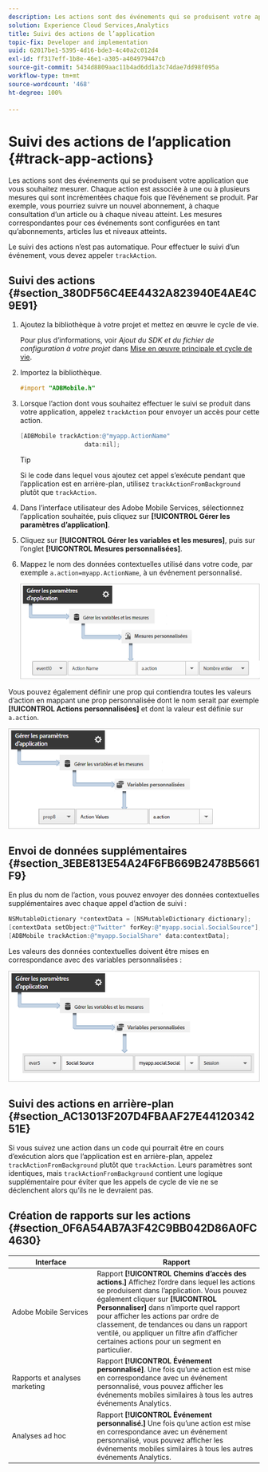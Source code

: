 ```yaml
---
description: Les actions sont des événements qui se produisent votre application que vous souhaitez mesurer. Chaque action est associée à une ou à plusieurs mesures qui sont incrémentées chaque fois que l’événement se produit. Par exemple, vous pourriez suivre un nouvel abonnement, à chaque consultation d’un article ou à chaque niveau atteint. Les mesures correspondantes pour ces événements sont configurées en tant qu’abonnements, articles lus et niveaux atteints.
solution: Experience Cloud Services,Analytics
title: Suivi des actions de l’application
topic-fix: Developer and implementation
uuid: 62017be1-5395-4d16-bde3-4c40a2c012d4
exl-id: ff317eff-1b8e-46e1-a305-a404979447cb
source-git-commit: 5434d8809aac11b4ad6dd1a3c74dae7dd98f095a
workflow-type: tm+mt
source-wordcount: '468'
ht-degree: 100%

---
```


# Suivi des actions de l’application {#track-app-actions}

Les actions sont des événements qui se produisent votre application que vous souhaitez mesurer. Chaque action est associée à une ou à plusieurs mesures qui sont incrémentées chaque fois que l’événement se produit. Par exemple, vous pourriez suivre un nouvel abonnement, à chaque consultation d’un article ou à chaque niveau atteint. Les mesures correspondantes pour ces événements sont configurées en tant qu’abonnements, articles lus et niveaux atteints.

Le suivi des actions n’est pas automatique. Pour effectuer le suivi d’un événement, vous devez appeler `trackAction`.

## Suivi des actions {#section_380DF56C4EE4432A823940E4AE4C9E91}

1. Ajoutez la bibliothèque à votre projet et mettez en œuvre le cycle de vie.

   Pour plus d’informations, voir *Ajout du SDK et du fichier de configuration à votre projet* dans [Mise en œuvre principale et cycle de vie](/help/ios/getting-started/dev-qs.md).
1. Importez la bibliothèque.

   ```objective-c
   #import "ADBMobile.h"
   ```

1. Lorsque l’action dont vous souhaitez effectuer le suivi se produit dans votre application, appelez `trackAction` pour envoyer un accès pour cette action.

   ```objective-c
   [ADBMobile trackAction:@"myapp.ActionName"  
                     data:nil];
   ```

   >[!TIP]
   >
   >Si le code dans lequel vous ajoutez cet appel s’exécute pendant que l’application est en arrière-plan, utilisez `trackActionFromBackground` plutôt que `trackAction`.

1. Dans l’interface utilisateur des Adobe Mobile Services, sélectionnez l’application souhaitée, puis cliquez sur **[!UICONTROL Gérer les paramètres d’application]**.

1. Cliquez sur **[!UICONTROL Gérer les variables et les mesures]**, puis sur l’onglet **[!UICONTROL Mesures personnalisées]**.

1. Mappez le nom des données contextuelles utilisé dans votre code, par exemple `a.action=myapp.ActionName`, à un événement personnalisé.

   ![](assets/map-event-context-data.png)

Vous pouvez également définir une prop qui contiendra toutes les valeurs d’action en mappant une prop personnalisée dont le nom serait par exemple **[!UICONTROL Actions personnalisées]** et dont la valeur est définie sur `a.action`.

![](assets/map-custom-prop.png)

## Envoi de données supplémentaires {#section_3EBE813E54A24F6FB669B2478B5661F9}

En plus du nom de l’action, vous pouvez envoyer des données contextuelles supplémentaires avec chaque appel d’action de suivi :

```objective-c
NSMutableDictionary *contextData = [NSMutableDictionary dictionary]; 
[contextData setObject:@"Twitter" forKey:@"myapp.social.SocialSource"]; 
[ADBMobile trackAction:@"myapp.SocialShare" data:contextData];
```

Les valeurs des données contextuelles doivent être mises en correspondance avec des variables personnalisées :

![](assets/map-variable-context-action.png)

## Suivi des actions en arrière-plan {#section_AC13013F207D4FBAAF27E4412034251E}

Si vous suivez une action dans un code qui pourrait être en cours d’exécution alors que l’application est en arrière-plan, appelez `trackActionFromBackground` plutôt que `trackAction`. Leurs paramètres sont identiques, mais `trackActionFromBackground` contient une logique supplémentaire pour éviter que les appels de cycle de vie ne se déclenchent alors qu’ils ne le devraient pas.

## Création de rapports sur les actions {#section_0F6A54AB7A3F42C9BB042D86A0FC4630}

| Interface | Rapport |
|--- |--- |
| Adobe Mobile Services | Rapport **[!UICONTROL Chemins d’accès des actions.]** Affichez l’ordre dans lequel les actions se produisent dans l’application. Vous pouvez également cliquer sur **[!UICONTROL Personnaliser]** dans n’importe quel rapport pour afficher les actions par ordre de classement, de tendances ou dans un rapport ventilé, ou appliquer un filtre afin d’afficher certaines actions pour un segment en particulier. |
| Rapports et analyses marketing | Rapport **[!UICONTROL Événement personnalisé]**.  Une fois qu’une action est mise en correspondance avec un événement personnalisé, vous pouvez afficher les événements mobiles similaires à tous les autres événements Analytics. |
| Analyses ad hoc | Rapport **[!UICONTROL Événement personnalisé.]** Une fois qu’une action est mise en correspondance avec un événement personnalisé, vous pouvez afficher les événements mobiles similaires à tous les autres événements Analytics. |
